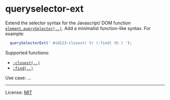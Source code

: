
# queryselector-ext

Extend the selector syntax for the Javascript/ DOM function [`element.querySelector(..)`][qs].
Add a minimalist function-like syntax. For example:

```js
  querySelectorExt(' #id123:closest( tr ):find( th ) ');
```

Supported functions:

* [`:closest(..)`][closest]
* [`:find(..)`][find]

Use case: ...


---
License: [MIT][]


[qs]: https://developer.mozilla.org/en-US/docs/Web/API/Element/querySelector
    "element.querySelector() on Mozilla MDN"
[closest]: https://api.jquery.com/closest/ "Based on jQuery's .closest()"
[find]:    https://api.jquery.com/find/ "Based on jQuery's .find()"
[MIT]: http://nfreear.mit-license.org/ "MIT License"
